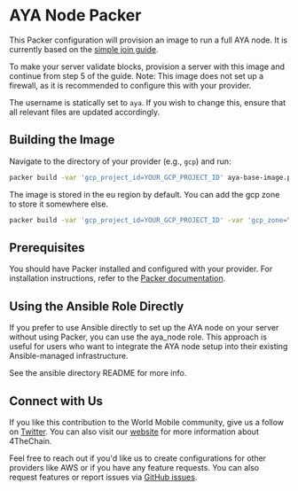 
# AYA Node Packer

This Packer configuration will provision an image to run a full AYA node. It is currently based on the [simple join guide](https://github.com/worldmobilegroup/aya-node/blob/main/docs/guide_join_devnet_simple.md).

To make your server validate blocks, provision a server with this image and continue from step 5 of the guide. Note: This image does not set up a firewall, as it is recommended to configure this with your provider.

The username is statically set to `aya`. If you wish to change this, ensure that all relevant files are updated accordingly.

## Building the Image

Navigate to the directory of your provider (e.g., `gcp`) and run:
```sh
packer build -var 'gcp_project_id=YOUR_GCP_PROJECT_ID' aya-base-image.pkr.hcl
```

The image is stored in the eu region by default. You can add the gcp zone to store it somewhere else.
```sh
packer build -var 'gcp_project_id=YOUR_GCP_PROJECT_ID' -var 'gcp_zone=YOUR_GCP_ZONE' aya-base-image.pkr.hcl
```


## Prerequisites

You should have Packer installed and configured with your provider. For installation instructions, refer to the [Packer documentation](https://developer.hashicorp.com/packer/tutorials/docker-get-started/get-started-install-cli).

## Using the Ansible Role Directly
If you prefer to use Ansible directly to set up the AYA node on your server without using Packer, you can use the aya_node role. This approach is useful for users who want to integrate the AYA node setup into their existing Ansible-managed infrastructure.

See the ansible directory README for more info.


## Connect with Us

If you like this contribution to the World Mobile community, give us a follow on [Twitter](https://twitter.com/4thechain). You can also visit our [website](https://4thechain.com/) for more information about 4TheChain.

Feel free to reach out if you'd like us to create configurations for other providers like AWS or if you have any feature requests. You can also request features or report issues via [GitHub issues](https://github.com/4thechain/aya-node-image/issues).

